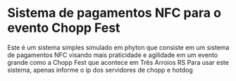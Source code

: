 # Sistema de pagamentos NFC para o evento Chopp Fest

Este é um sistema simples simulado em phyton que consiste em um sistema de pagamentos NFC
visando mais praticidade e agilidade em um evento grande como a Chopp Fest que acontece em Três Arroios RS
Para usar este sistema, apenas informe o ip dos servidores de chopp e hotdog
